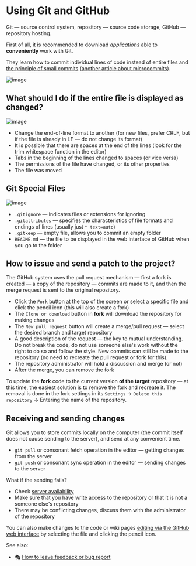 # Using Git and GitHub

Git — source control system, repository — source code storage, GitHub — repository hosting.

First of all, it is recommended to download [*applications*](https://github.com/GreenteaOS/Greentea/blob/kawaii/Developer-Guide/Must-Have.md#git-and-github-integration) able to **conveniently** work with Git.

They learn how to commit individual lines of code instead of entire files and [the principle of small commits](https://wiki.mozilla.org/EngineeringProductivity/Projects/Conduit#Microcommits) ([another article about microcommits](https://theworstprogrammerever.com/post/microcommits/)).

![image](https://cloud.githubusercontent.com/assets/359239/5745722/ab3d336e-9bdf-11e4-8001-fc7316e8155b.gif)

## What should I do if the entire file is displayed as changed?

![image](https://user-images.githubusercontent.com/3642643/38783049-9cb36556-4105-11e8-9f31-fabde2f65e81.png)

- Change the end-of-line format to another (for new files, prefer CRLF, but if the file is already in LF — do not change its format)
- It is possible that there are spaces at the end of the lines (look for the trim whitespace function in the editor)
- Tabs in the beginning of the lines changed to spaces (or vice versa)
- The permissions of the file have changed, or its other properties
- The file was moved

## Git Special Files

![image](https://user-images.githubusercontent.com/3642643/38783115-9673f222-4106-11e8-9dc3-a964be1919b9.png)

- `.gitignore` — indicates files or extensions for ignoring
- `.gitattributes` — specifies the characteristics of file formats and endings of lines (usually just `* text=auto`)
- `.gitkeep` — empty file, allows you to commit an empty folder
- `README.md` — the file to be displayed in the web interface of GitHub when you go to the folder

## How to issue and send a patch to the project?

The GitHub system uses the pull request mechanism — first a fork is created — a copy of the repository — commits are made to it, and then the merge request is sent to the original repository.

- Click the `Fork` button at the top of the screen or select a specific file and click the pencil icon (this will also create a fork)
- The `Clone or download` button in **fork** will download the repository for making changes
- The `New pull request` button will create a merge/pull request — select the desired branch and target repository
- A good description of the request — the key to mutual understanding. Do not break the code, do not use someone else's work without the right to do so and follow the style. New commits can still be made to the repository (no need to recreate the pull request or fork for this).
- The repository administrator will hold a discussion and merge (or not)
- After the merge, you can remove the fork

To update the **fork** code to the current version **of the target** repository — at this time, the easiest solution is to remove the fork and recreate it. The removal is done in the fork settings in its `Settings` -> `Delete this repository` -> Entering the name of the repository.

## Receiving and sending changes

Git allows you to store commits locally on the computer (the commit itself does not cause sending to the server), and send at any convenient time.

- `git pull` or consonant fetch operation in the editor — getting changes from the server
- `git push` or consonant sync operation in the editor — sending changes to the server

What if the sending fails?

- Check [server availability](https://status.github.com/messages)
- Make sure that you have write access to the repository or that it is not a someone else's repository
- There may be conflicting changes, discuss them with the administrator of the repository

You can also make changes to the code or wiki pages [editing via the GitHub web interface](../User-Guide/Wiki-How.md) by selecting the file and clicking the pencil icon.

See also:

* :performing_arts: [How to leave feedback or bug report](../User-Guide/Issues.md)
